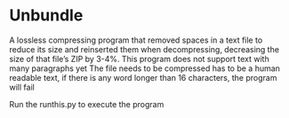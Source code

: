 # Unbundle
A lossless compressing program that removed spaces in a text file to reduce its size and reinserted them when decompressing, decreasing the size of that file’s ZIP by 3-4%.
This program does not support text with many paragraphs yet 
The file needs to be compressed has to be a human readable text, if there is any word longer than 16 characters, the program will fail 

Run the runthis.py to execute the program

